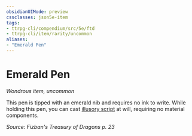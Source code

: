 ```yaml
---
obsidianUIMode: preview
cssclasses: json5e-item
tags:
- ttrpg-cli/compendium/src/5e/ftd
- ttrpg-cli/item/rarity/uncommon
aliases: 
- "Emerald Pen"
---
```

# Emerald Pen
*Wondrous item, uncommon*  



This pen is tipped with an emerald nib and requires no ink to write. While holding this pen, you can cast [illusory script](Інструменти%20ДМ/CLI/spells/illusory-script-xphb.md) at will, requiring no material components.

*Source: Fizban's Treasury of Dragons p. 23*